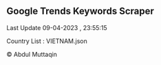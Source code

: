 

## Google Trends Keywords Scraper 
 
Last Update 09-04-2023 , 23:55:15

Country List :
VIETNAM.json



© Abdul Muttaqin 
